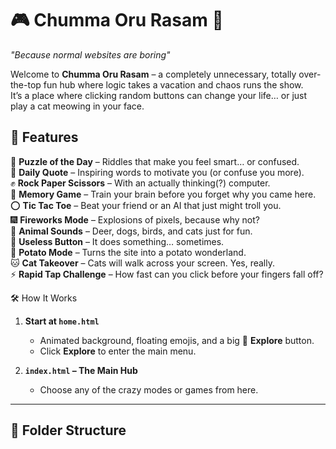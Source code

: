 # 🎮 Chumma Oru Rasam 🎉  
*"Because normal websites are boring"*  

Welcome to **Chumma Oru Rasam** – a completely unnecessary, totally over-the-top fun hub where logic takes a vacation and chaos runs the show.  
It’s a place where clicking random buttons can change your life… or just play a cat meowing in your face.  



## 🚀 Features  

🧩 **Puzzle of the Day** – Riddles that make you feel smart… or confused.  
📜 **Daily Quote** – Inspiring words to motivate you (or confuse you more).  
✊ **Rock Paper Scissors** – With an actually thinking(?) computer.  
🧠 **Memory Game** – Train your brain before you forget why you came here.  
⭕ **Tic Tac Toe** – Beat your friend or an AI that just might troll you.  
🎆 **Fireworks Mode** – Explosions of pixels, because why not?  
🐾 **Animal Sounds** – Deer, dogs, birds, and cats just for fun.    
🥱 **Useless Button** – It does something… sometimes.  
🥔 **Potato Mode** – Turns the site into a potato wonderland.  
🐱 **Cat Takeover** – Cats will walk across your screen. Yes, really.  
⚡ **Rapid Tap Challenge** – How fast can you click before your fingers fall off?  



 🛠 How It Works  

1. **Start at `home.html`**  
   - Animated background, floating emojis, and a big 🚀 **Explore** button.  
   - Click **Explore** to enter the main menu.  

2. **`index.html` – The Main Hub**  
   - Choose any of the crazy modes or games from here.  

---

## 📂 Folder Structure  

